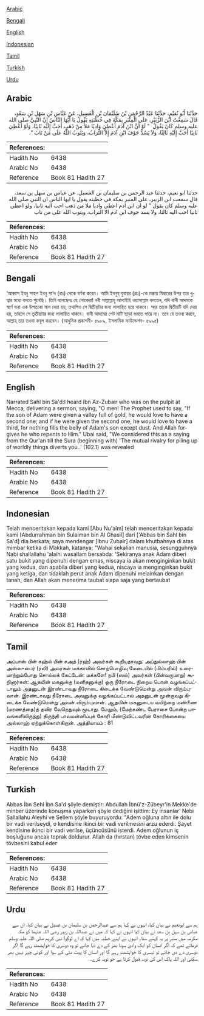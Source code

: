[Arabic](#arabic)

[Bengali](#bengali)

[English](#english)

[Indonesian](#indonesian)

[Tamil](#tamil)

[Turkish](#turkish)

[Urdu](#urdu)

## Arabic


<div dir="rtl" lang="ar" style={{fontSize:'larger',backgroundColor:'#f8f9fa',padding:20}}>
حَدَّثَنَا أَبُو نُعَيْمٍ، حَدَّثَنَا عَبْدُ الرَّحْمَنِ بْنُ سُلَيْمَانَ بْنِ الْغَسِيلِ، عَنْ عَبَّاسِ بْنِ سَهْلِ بْنِ سَعْدٍ، قَالَ سَمِعْتُ ابْنَ الزُّبَيْرِ، عَلَى الْمِنْبَرِ بِمَكَّةَ فِي خُطْبَتِهِ يَقُولُ يَا أَيُّهَا النَّاسُ إِنَّ النَّبِيَّ صلى الله عليه وسلم كَانَ يَقُولُ ‏ "‏ لَوْ أَنَّ ابْنَ آدَمَ أُعْطِيَ وَادِيًا مَلأً مِنْ ذَهَبٍ أَحَبَّ إِلَيْهِ ثَانِيًا، وَلَوْ أُعْطِيَ ثَانِيًا أَحَبَّ إِلَيْهِ ثَالِثًا، وَلاَ يَسُدُّ جَوْفَ ابْنِ آدَمَ إِلاَّ التُّرَابُ، وَيَتُوبُ اللَّهُ عَلَى مَنْ تَابَ ‏"‏‏.‏
</div>
<div style={{backgroundColor:'#f8f9fa',padding:20, marginBottom: 10}}><table> <thead> <tr> <th>References:</th> <th></th> </tr> </thead> <tbody><tr><td>Hadith No</td><td>6438</td></tr><tr><td>Arabic No</td><td>6438</td></tr><tr><td>Reference</td><td>Book 81 Hadith 27</td></tr></tbody></table></div>


<div dir="rtl" lang="ar" style={{fontSize:'larger',backgroundColor:'#f8f9fa',padding:20}}>
حدثنا ابو نعيم، حدثنا عبد الرحمن بن سليمان بن الغسيل، عن عباس بن سهل بن سعد، قال سمعت ابن الزبير، على المنبر بمكة في خطبته يقول يا ايها الناس ان النبي صلى الله عليه وسلم كان يقول " لو ان ابن ادم اعطي واديا ملا من ذهب احب اليه ثانيا، ولو اعطي ثانيا احب اليه ثالثا، ولا يسد جوف ابن ادم الا التراب، ويتوب الله على من تاب
</div>
<div style={{backgroundColor:'#f8f9fa',padding:20, marginBottom: 10}}><table> <thead> <tr> <th>References:</th> <th></th> </tr> </thead> <tbody><tr><td>Hadith No</td><td>6438</td></tr><tr><td>Arabic No</td><td>6438</td></tr><tr><td>Reference</td><td>Book 81 Hadith 27</td></tr></tbody></table></div>

## Bengali


<div dir="ltr" lang="bn" style={{fontSize:'larger',backgroundColor:'#f8f9fa',padding:20}}>
‘আব্বাস ইবনু সাহল ইবনু সা‘দ (রাঃ) থেকে বর্ণনা করেন। আমি ইবনুয্ যুবায়র (রাঃ)-কে মক্কায় মিম্বারের উপর তার খুত্বার মধ্যে বলতে শুনেছি। তিনি বলেছেনঃ হে লোকেরা! নবী সাল্লাল্লাহু আলাইহি ওয়াসাল্লাম বলতেন, যদি বানী আদমকে স্বর্ণে ভরা এক উপত্যকা মাল দেয়া হয়, তথাপিও সে দ্বিতীয়টার জন্য লালায়িত হয়ে থাকবে। আর তাকে দ্বিতীয়টি যদি দেয়া হয়, তাহলে সে তৃতীয়টার জন্য লালায়িত থাকবে। বানী আদমের পেট মাটি ছাড়া ভরতে পারে না। তবে যে তওবা করবে, আল্লাহ্ তার তওবা কবূল করবেন। (আধুনিক প্রকাশনী- ৫৯৮৯, ইসলামিক ফাউন্ডেশন- ৫৯৯৫)
</div>
<div style={{backgroundColor:'#f8f9fa',padding:20, marginBottom: 10}}><table> <thead> <tr> <th>References:</th> <th></th> </tr> </thead> <tbody><tr><td>Hadith No</td><td>6438</td></tr><tr><td>Arabic No</td><td>6438</td></tr><tr><td>Reference</td><td>Book 81 Hadith 27</td></tr></tbody></table></div>

## English


<div dir="ltr" lang="en" style={{fontSize:'larger',backgroundColor:'#f8f9fa',padding:20}}>
Narrated Sahl bin Sa'd:I heard Ibn Az-Zubair who was on the pulpit at Mecca, delivering a sermon, saying, "O men! The Prophet used to say, "If the son of Adam were given a valley full of gold, he would love to have a second one; and if he were given the second one, he would love to have a third, for nothing fills the belly of Adam's son except dust. And Allah forgives he who repents to Him." Ubai said, "We considered this as a saying from the Qur'an till the Sura (beginning with) 'The mutual rivalry for piling up of worldly things diverts you..' (102.1) was revealed
</div>
<div style={{backgroundColor:'#f8f9fa',padding:20, marginBottom: 10}}><table> <thead> <tr> <th>References:</th> <th></th> </tr> </thead> <tbody><tr><td>Hadith No</td><td>6438</td></tr><tr><td>Arabic No</td><td>6438</td></tr><tr><td>Reference</td><td>Book 81 Hadith 27</td></tr></tbody></table></div>

## Indonesian


<div dir="ltr" lang="id" style={{fontSize:'larger',backgroundColor:'#f8f9fa',padding:20}}>
Telah menceritakan kepada kami [Abu Nu'aim] telah menceritakan kepada kami [Abdurrahman bin Sulaiman bin Al Ghasil] dari ['Abbas bin Sahl bin Sa'd] dia berkata; saya mendengar [Ibnu Zubair] dalam khutbahnya di atas mimbar ketika di Makkah, katanya; "Wahai sekalian manusia, sesungguhnya Nabi shallallahu 'alaihi wasallam bersabda: 'Sekiranya anak Adam diberi satu bukit yang dipenuhi dengan emas, niscaya ia akan menginginkan bukit yang kedua, dan apabila diberi yang kedua, niscaya ia menginginkan bukit yang ketiga, dan tidaklah perut anak Adam dipenuhi melainkan dengan tanah, dan Allah akan menerima taubat siapa saja yang bertaubat
</div>
<div style={{backgroundColor:'#f8f9fa',padding:20, marginBottom: 10}}><table> <thead> <tr> <th>References:</th> <th></th> </tr> </thead> <tbody><tr><td>Hadith No</td><td>6438</td></tr><tr><td>Arabic No</td><td>6438</td></tr><tr><td>Reference</td><td>Book 81 Hadith 27</td></tr></tbody></table></div>

## Tamil


<div dir="ltr" lang="ta" style={{fontSize:'larger',backgroundColor:'#f8f9fa',padding:20}}>
அப்பாஸ் பின் சஹ்ல் பின் சஅத் (ரஹ்) அவர்கள் கூறியதாவது: அப்துல்லாஹ் பின் அஸ்ஸுபைர் (ரலி) அவர்கள் மக்காவில் சொற்பொழிவு மேடையில் (மிம்பரில்) உரையாற்றும்போது சொல்லக் கேட்டேன்: மக்களே! நபி (ஸல்) அவர்கள் (பின்வருமாறு) கூறினார்கள்: ஆதமின் மகனுக்கு (மனிதனுக்கு) ஒரு நீரோடை நிறைய பொன் வழங்கப்பட்டாலும் அதனுடன் இரண்டாவது நீரோடை கிடைக்க வேண்டுமென்று அவன் விரும்புவான். இரண்டாவது நீரோடை அவனுக்கு வழங்கப்பட்டால் அதனுடன் மூன்றாவது கிடைக்க வேண்டுமென்று அவன் விரும்புவான். ஆதமின் மகனுடைய வயிற்றை மண்ணை (மரணத்தை)த் தவிர வேறெதுவும் மூடாது. மேலும், (மேற்கண்ட பேராசை போன்ற பாவங்களிலிருந்து) திருந்தி பாவமன்னிப்புக் கோரி மீண்டுவிட்டவரின் கோரிக்கையை அல்லாஹ் ஏற்றுக்கொள்கிறான். அத்தியாயம் : 81
</div>
<div style={{backgroundColor:'#f8f9fa',padding:20, marginBottom: 10}}><table> <thead> <tr> <th>References:</th> <th></th> </tr> </thead> <tbody><tr><td>Hadith No</td><td>6438</td></tr><tr><td>Arabic No</td><td>6438</td></tr><tr><td>Reference</td><td>Book 81 Hadith 27</td></tr></tbody></table></div>

## Turkish


<div dir="ltr" lang="tr" style={{fontSize:'larger',backgroundColor:'#f8f9fa',padding:20}}>
Abbas İbn Sehl İbn Sa'd şöyle demiştir: Abdullah İbnü'z-Zübeyr'in Mekke'de minber üzerinde konuşma yaparken şöyle dediğini işittim: Ey insanlar' Nebi Sallallahu Aleyhi ve Sellem şöyle buyuruyordu: "Adem oğluna altın ile dolu bir vadi verilseydi, o kendisine ikinci bir vadi verilmesini arzu ederdi. Şayet kendisine ikinci bir vadi verilse, üçüncüsünü isterdi. Adem oğlunun iç boşluğunu ancak toprak doldurur. Allah da (hırstan) tövbe eden kimsenin tövbesini kabul eder
</div>
<div style={{backgroundColor:'#f8f9fa',padding:20, marginBottom: 10}}><table> <thead> <tr> <th>References:</th> <th></th> </tr> </thead> <tbody><tr><td>Hadith No</td><td>6438</td></tr><tr><td>Arabic No</td><td>6438</td></tr><tr><td>Reference</td><td>Book 81 Hadith 27</td></tr></tbody></table></div>

## Urdu


<div dir="rtl" lang="ur" style={{fontSize:'larger',backgroundColor:'#f8f9fa',padding:20}}>
ہم سے ابونعیم نے بیان کیا، انہوں نے کہا ہم سے عبدالرحمٰن بن سلیمان بن غسیل نے بیان کیا، ان سے عباس بن سہل بن سعد نے بیان کیا انہوں نے کہا کہ میں نے عبداللہ بن زبیر رضی اللہ عنہما کو مکہ مکرمہ میں منبر پر یہ کہتے سنا۔ انہوں نے اپنے خطبہ میں کہا کہ اے لوگو! نبی کریم صلی اللہ علیہ وسلم فرماتے تھے کہ اگر انسان کو ایک وادی سونا بھر کے دے دیا جائے تو وہ دوسری کا خواہشمند رہے گا اگر دوسری دے دی جائے تو تیسری کا خواہشمند رہے گا اور انسان کا پیٹ مٹی کے سوا اور کوئی چیز نہیں بھر سکتی اور اللہ پاک اس کی توبہ قبول کرتا ہے جو توبہ کرے۔
</div>
<div style={{backgroundColor:'#f8f9fa',padding:20, marginBottom: 10}}><table> <thead> <tr> <th>References:</th> <th></th> </tr> </thead> <tbody><tr><td>Hadith No</td><td>6438</td></tr><tr><td>Arabic No</td><td>6438</td></tr><tr><td>Reference</td><td>Book 81 Hadith 27</td></tr></tbody></table></div>